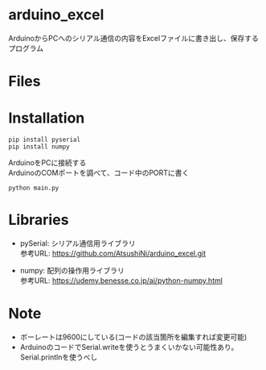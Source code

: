 # arduino_excel
ArduinoからPCへのシリアル通信の内容をExcelファイルに書き出し、保存するプログラム

# Files

# Installation
```
pip install pyserial
pip install numpy
```
ArduinoをPCに接続する  
ArduinoのCOMポートを調べて、コード中のPORTに書く
```
python main.py
```

# Libraries
- pySerial: シリアル通信用ライブラリ  
参考URL: https://github.com/AtsushiNi/arduino_excel.git

- numpy: 配列の操作用ライブラリ  
参考URL: https://udemy.benesse.co.jp/ai/python-numpy.html

# Note
- ボーレートは9600にしている(コードの該当箇所を編集すれば変更可能)
- ArduinoのコードでSerial.writeを使うとうまくいかない可能性あり。Serial.printlnを使うべし